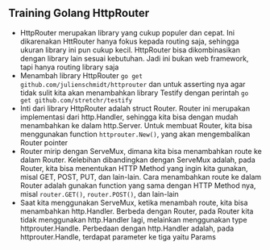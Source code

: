 ## Training Golang HttpRouter

- HttpRouter merupakan library yang cukup populer dan cepat. Ini dikarenakan HttRouter hanya fokus kepada routing saja, sehingga ukuran library ini pun cukup kecil. HttpRouter bisa dikombinasikan dengan library lain sesuai kebutuhan. Jadi ini bukan web framework, tapi hanya routing library saja
- Menambah library HttpRouter `go get github.com/julienschmidt/httprouter` dan untuk asserting nya agar tidak sulit kita akan menambahkan library Testify dengan perintah `go get github.com/stretchr/testify`
- Inti dari library HttpRouter adalah struct Router. Router ini merupakan implementasi dari http.Handler, sehingga kita bisa dengan mudah menambahkan ke dalam http.Server. Untuk membuat Router, kita bisa menggunakan function `httprouter.New()`, yang akan mengembalikan Router pointer
- Router mirip dengan ServeMux, dimana kita bisa menambahkan route ke dalam Router. Kelebihan dibandingkan dengan ServeMux adalah, pada Router, kita bisa menentukan HTTP Method yang ingin kita gunakan, misal GET, POST, PUT, dan lain-lain. Cara menambahkan route ke dalam Router adalah gunakan function yang sama dengan HTTP Method nya, misal `router.GET()`, `router.POST()`, dan lain-lain
- Saat kita menggunakan ServeMux, ketika menambah route, kita bisa menambahkan http.Handler. Berbeda dengan Router, pada Router kita tidak menggunakan http.Handler lagi, melainkan menggunakan type httprouter.Handle. Perbedaan dengan http.Handler adalah, pada httprouter.Handle, terdapat parameter ke tiga yaitu Params
